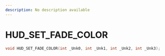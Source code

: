 ```yaml
---
description: No description available 
---
```


# HUD_SET_FADE_COLOR

```cpp
void HUD_SET_FADE_COLOR(int _Unk0, int _Unk1, int _Unk2, int _Unk3);
```
